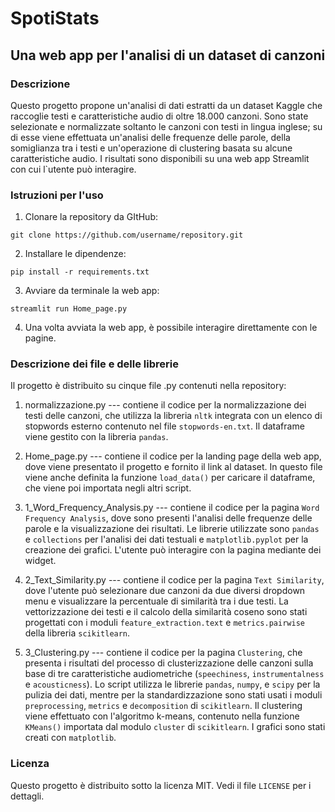 # SpotiStats

## Una web app per l'analisi di un dataset di canzoni

### Descrizione

Questo progetto propone un'analisi di dati estratti da un dataset Kaggle che raccoglie testi e caratteristiche audio di oltre 18.000 canzoni.
Sono state selezionate e normalizzate soltanto le canzoni con testi in lingua inglese; su di esse viene effettuata un'analisi delle frequenze delle parole, della somiglianza tra i testi e un'operazione di clustering basata su alcune caratteristiche audio. I risultati sono disponibili su una web app Streamlit con cui l`utente può interagire.

### Istruzioni per l'uso

1. Clonare la repository da GItHub:

```
git clone https://github.com/username/repository.git
```

2. Installare le dipendenze:

```
pip install -r requirements.txt
```

3. Avviare da terminale la web app:

```
streamlit run Home_page.py
```

4. Una volta avviata la web app, è possibile interagire direttamente con le pagine.

### Descrizione dei file e delle librerie

Il progetto è distribuito su cinque file .py contenuti nella repository:

1. normalizzazione.py --- contiene il codice per la normalizzazione dei testi delle canzoni, che utilizza la libreria `nltk` integrata con un elenco di stopwords esterno contenuto nel file `stopwords-en.txt`. Il dataframe viene gestito con la libreria `pandas`.

2. Home_page.py --- contiene il codice per la landing page della web app, dove viene presentato il progetto e fornito il link al dataset. In questo file viene anche definita la funzione `load_data()` per caricare il dataframe, che viene poi importata negli altri script.

3. 1_Word_Frequency_Analysis.py --- contiene il codice per la pagina `Word Frequency Analysis`, dove sono presenti l'analisi delle frequenze delle parole e la visualizzazione dei risultati. Le librerie utilizzate sono `pandas` e `collections` per l'analisi dei dati testuali e `matplotlib.pyplot` per la creazione dei grafici. L'utente può interagire con la pagina mediante dei widget.

4. 2_Text_Similarity.py --- contiene il codice per la pagina `Text Similarity`, dove l'utente può selezionare due canzoni da due diversi dropdown menu e visualizzare la percentuale di similarità tra i due testi. La vettorizzazione dei testi e il calcolo della similarità coseno sono stati progettati con i moduli `feature_extraction.text` e `metrics.pairwise` della libreria `scikitlearn`.

5. 3_Clustering.py --- contiene il codice per la pagina `Clustering`, che presenta i risultati del processo di clusterizzazione delle canzoni sulla base di tre caratteristiche audiometriche (`speechiness`, `instrumentalness` e `acousticness`). Lo script utilizza le librerie `pandas`, `numpy`, e `scipy` per la pulizia dei dati, mentre per la standardizzazione sono stati usati i moduli `preprocessing`, `metrics` e `decomposition` di `scikitlearn`. Il clustering viene effettuato con l'algoritmo k-means, contenuto nella funzione `KMeans()` importata dal modulo `cluster` di `scikitlearn`. I grafici sono stati creati con `matplotlib`.

### Licenza

Questo progetto è distribuito sotto la licenza MIT. Vedi il file `LICENSE` per i dettagli.
